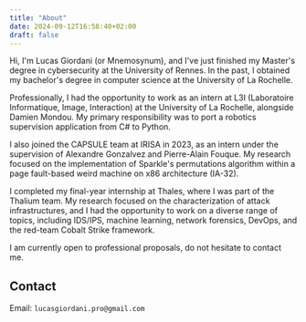```yaml
---
title: "About"
date: 2024-09-12T16:58:40+02:00
draft: false
---
```

Hi, I'm Lucas Giordani (or Mnemosynum), and I've just finished my Master's degree in cybersecurity at the University of Rennes. In the past, I obtained my bachelor's degree in computer science at the University of La Rochelle.

Professionally, I had the opportunity to work as an intern at L3I (Laboratoire Informatique, Image, Interaction) at the University of La Rochelle, alongside Damien Mondou. My primary responsibility was to port a robotics supervision application from C# to Python.

I also joined the CAPSULE team at IRISA in 2023, as an intern under the supervision of Alexandre Gonzalvez and Pierre-Alain Fouque. My research focused on the implementation of Sparkle's permutations algorithm within a page fault-based weird machine on x86 architecture (IA-32).

I completed my final-year internship at Thales, where I was part of the Thalium team. My research focused on the characterization of attack infrastructures, and I had the opportunity to work on a diverse range of topics, including IDS/IPS, machine learning, network forensics, DevOps, and the red-team Cobalt Strike framework.

I am currently open to professional proposals, do not hesitate to contact me.

## Contact

 Email: `lucasgiordani.pro@gmail.com`
